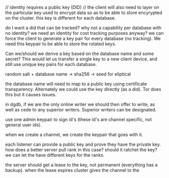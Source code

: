 
// identity requires a public key (DID)
// the client will also need to layer on the particular key used to encrypt data so as to be able to store encyrypted on the cluster. this key is different for each database.

do I want a did that can be tracked? why not  a capability per database with no identity? we need an identity for cost tracking purposes anyway? we can force the client to generate a key pair for every database (no tracking). We need this keypair to be able to store the rotated keys.

Can we/should we derive a key based on the database name and some secret? This would let us transfer a single key to a new client device, and still use unique key pairs for each database.

random salt + database name -> sha256 -> seed for eliptical

the database name will need to map to a public key using certificate transparency. Alternately we could use the key directly (as a did). Tor does this but it causes issues.

in dgdb, if we are the only online writer we should then offer to write, as well as cede to any superior writers. Superior writers can be designated.






use one admin keypair to sign id's (these id's are channel specific, not general user ids). 

when we create a channel, we create the keypair that goes with it. 

each listener can provide a public key and prove they have the private key. how does a better server pull rank in this case? should it ratchet the key? we can let the have different keys for the ranks.

the server should get a lease to the key, not permanent (everything has a backup). when the lease expires cluster gives the channel to the 